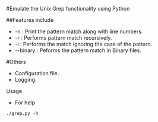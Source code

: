 #Emulate the Unix Grep functionality using Python

##Features include
*  -n : Print the pattern match along with line numbers.
*  -r : Performs pattern match recursively.
*  -i : Performs the match ignoring the case of the pattern.
*  --binary : Peforms the pattern match in Binary files.

#Others
* Configuration file.
* Logging.

Usage

* For help
```
./grep.py -h

```
